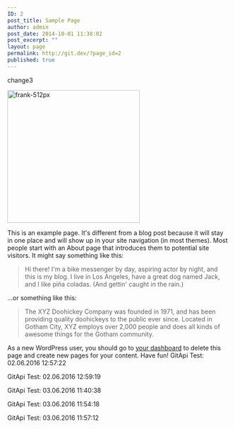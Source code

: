 ```yaml
---
ID: 2
post_title: Sample Page
author: admin
post_date: 2014-10-01 11:38:02
post_excerpt: ""
layout: page
permalink: http://git.dev/?page_id=2
published: true
---
```

change3

<a href="http://git.dev/wp-content/uploads/2016/05/frank-512px.png"><img class="alignnone size-medium wp-image-10" src="http://git.dev/wp-content/uploads/2016/05/frank-512px-300x300.png" alt="frank-512px" width="300" height="300" /></a>

This is an example page. It's different from a blog post because it will stay in one place and will show up in your site navigation (in most themes). Most people start with an About page that introduces them to potential site visitors. It might say something like this:
<blockquote>Hi there! I'm a bike messenger by day, aspiring actor by night, and this is my blog. I live in Los Angeles, have a great dog named Jack, and I like piña coladas. (And gettin' caught in the rain.)</blockquote>
...or something like this:
<blockquote>The XYZ Doohickey Company was founded in 1971, and has been providing quality doohickeys to the public ever since. Located in Gotham City, XYZ employs over 2,000 people and does all kinds of awesome things for the Gotham community.</blockquote>
As a new WordPress user, you should go to <a href="http://create40/wp-admin/">your dashboard</a> to delete this page and create new pages for your content. Have fun!
GitApi Test: 02.06.2016 12:57:22

GitApi Test: 02.06.2016 12:59:19

GitApi Test: 03.06.2016 11:40:38

GitApi Test: 03.06.2016 11:54:18

GitApi Test: 03.06.2016 11:57:12
